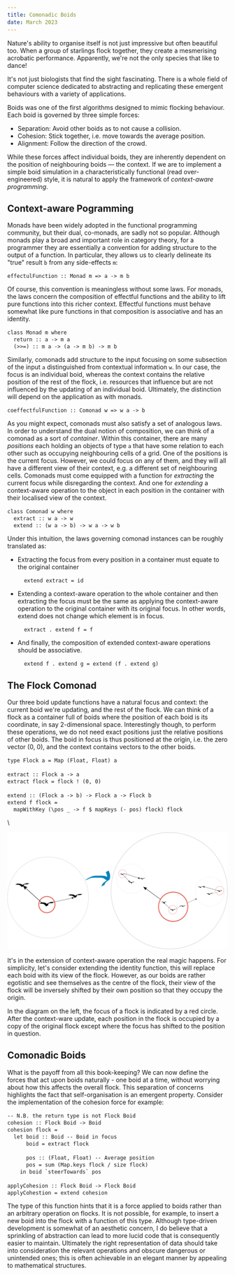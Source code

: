 ```yaml
---
title: Comonadic Boids
date: March 2023
---
```


Nature's ability to organise itself is not just impressive but often beautiful too.
When a group of starlings flock together, they create a mesmerising acrobatic performance. Apparently, we're not the only species that like to dance!

It's not just biologists that find the sight fascinating.
There is a whole field of computer science dedicated to abstracting and replicating these emergent behaviours with a variety of applications. 

Boids was one of the first algorithms designed to mimic flocking behaviour.
Each boid is governed by three simple forces:

*  Separation: Avoid other boids as to not cause a collision.
*  Cohesion: Stick together, i.e. move towards the average position.
*  Alignment: Follow the direction of the crowd.

While these forces affect individual boids, they are inherently dependent on the position of neighbouring boids — the context.
If we are to implement a simple boid simulation in a characteristically functional (read over-engineered) style, it is natural to apply the framework of _context-aware programming_.

## Context-aware Pogramming

Monads have been widely adopted in the functional programming community, but their dual, co-monads, are sadly not so popular.
Although monads play a broad and important role in category theory, for a programmer they are essentially a convention for adding structure to the output of a function.
In particular, they allows us to clearly delineate its "true" result `b` from any side-effects `m`:

``` {.haskell}
effectulFunction :: Monad m => a -> m b
```

Of course, this convention is meaningless without some laws. For monads, the laws concern the composition of effectful functions and the ability to lift pure functions into this richer context. Effectful functions must behave somewhat like pure functions in that composition is associative and has an identity. 

``` {.haskell}
class Monad m where
  return :: a -> m a
  (>>=) :: m a -> (a -> m b) -> m b
```

Similarly, comonads add structure to the input focusing on some subsection of the input `a` distinguished from contextual information ``w``.
In our case, the focus is an individual boid, whereas the context contains the relative position of the rest of the flock, i.e. resources that influence but are not influenced by the updating of an individual boid.
Ultimately, the distinction will depend on the application as with monads. 

``` {.haskell}
coeffectfulFunction :: Comonad w => w a -> b
```

As you might expect, comonads must also satisfy a set of analogous laws.
In order to understand the dual notion of composition, we can think of a comonad as a sort of *container*.
Within this container, there are many *positions* each holding an objects of type `a` that have some relation to each other such as occupying neighbouring cells of a grid.
One of the positions is the current focus.
However, we could focus on any of them, and they will all have a different view of their context, e.g. a different set of neighbouring cells. 
Comonads must come equipped with a function for *extracting* the current focus while disregarding the context.
And one for *extending* a context-aware operation to the object in each position in the container with their localised view of the context.

```{.haskell}
class Comonad w where
  extract :: w a -> w
  extend :: (w a -> b) -> w a -> w b
```

Under this intuition, the laws governing comonad instances can be roughly translated as:

* Extracting the focus from every position in a container must equate to the original container
  ```{.haskell} 
    extend extract = id
  ```

* Extending a context-aware operation to the whole container and then extracting the focus must be the same as applying the context-aware operation to the original container with its original focus.
  In other words, extend does not change which element is in focus.
  
  ```{.haskell}
    extract . extend f = f
  ```

* And finally, the composition of extended context-aware operations should be associative.
  
  ```{.haskell}
    extend f . extend g = extend (f . extend g)
  ```

## The Flock Comonad

Our three boid update functions have a natural focus and context: the current boid we're updating, and the rest of the flock.
We can think of a flock as a container full of boids where the position of each boid is its coordinate, in say 2-dimensional space.
Interestingly though, to perform these operations, we do not need exact positions just the relative positions of other boids.
The boid in focus is thus positioned at the origin, i.e. the zero vector (0, 0), and the context contains vectors to the other boids.

```{.haskell}
type Flock a = Map (Float, Float) a

extract :: Flock a -> a
extract flock = flock ! (0, 0)

extend :: (Flock a -> b) -> Flock a -> Flock b
extend f flock =
  mapWithKey (\pos _ -> f $ mapKeys (- pos) flock) flock 
```

\

![Application of `extend id` to a small flock.](/resources/boids.svg)

It's in the extension of context-aware operation the real magic happens.
For simplicity, let's consider extending the identity function, this will replace each boid with its view of the flock.
However, as our boids are rather egotistic and see themselves as the centre of the flock, their view of the flock will be inversely shifted by their own position so that they occupy the origin.

In the diagram on the left, the focus of a flock is indicated by a red circle.
After the context-ware update, each position in the flock is occupied by a copy of the original flock except where the focus has shifted to the position in question.

## Comonadic Boids

What is the payoff from all this book-keeping? We can now define the forces that act upon boids naturally - one boid at a time, without worrying about how this affects the overall flock.
This separation of concerns highlights the fact that self-organisation is an emergent property.
Consider the implementation of the cohesion force for example:

```{.haskell}
-- N.B. the return type is not Flock Boid
cohesion :: Flock Boid -> Boid
cohesion flock =
  let boid :: Boid -- Boid in focus
      boid = extract flock
      
      pos :: (Float, Float) -- Average position
      pos = sum (Map.keys flock / size flock)
    in boid `steerTowards` pos

applyCohesion :: Flock Boid -> Flock Boid
applyCohestion = extend cohesion
```

The type of this function hints that it is a force applied to boids rather than an arbitrary operation on flocks.
It is not possible, for example, to insert a new boid into the flock with a function of this type.
Although type-driven development is somewhat of an aesthetic concern, I do believe that a sprinkling of abstraction can lead to more lucid code that is consequently easier to maintain.
Ultimately the right representation of data should take into consideration the relevant operations and obscure dangerous or unintended ones; this is often achievable in an elegant manner by appealing to mathematical structures.